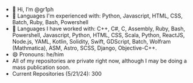 - 👋 Hi, I’m @gr1ph
- 📄 Languages I'm experienced with: Python, Javascript, HTML, CSS, Batch, Ruby, Bash, Powershell
- 📄 Languages I have worked with: C++, C#, C, Assembly, Ruby, Bash, Powershell, Javascript, Python, HTML, CSS, Scala, Python, ReactJS, Node.js, YAML, Kotlin, Solidity, Swift, GDScript, Batch, Wolfram (Mathmatica), ASM, Astro, SCSS, Django, Objective-C++.
- 😄 Pronouns: he/him
- All of my repositories are private right now, although I may be doing a mass publication soon.
- Current Repositories (5/21/24): 300

<!---
gr1ph/gr1ph is a ✨ special ✨ repository because its `README.md` (this file) appears on your GitHub profile.
You can click the Preview link to take a look at your changes.
--->
